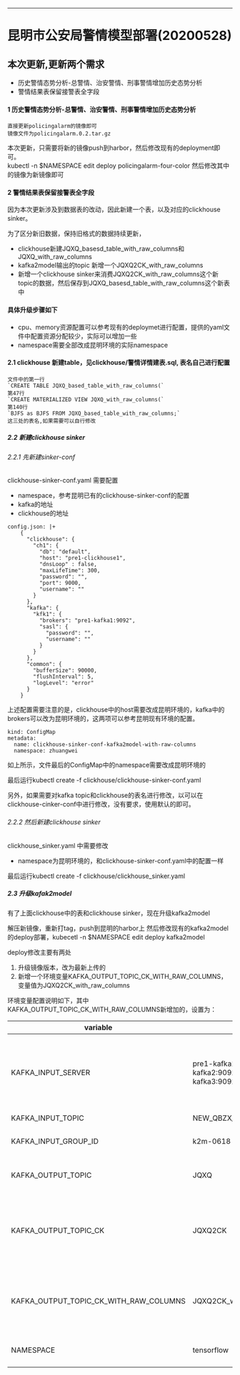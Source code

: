 
------
# 昆明市公安局警情模型部署(20200528)

##  本次更新,更新两个需求
- 历史警情态势分析-总警情、治安警情、刑事警情增加历史态势分析
- 警情结果表保留接警表全字段


#### 1 历史警情态势分析-总警情、治安警情、刑事警情增加历史态势分析
    直接更新policingalarm的镜像即可
    镜像文件为policingalarm.0.2.tar.gz

本次更新，只需要将新的镜像push到harbor，然后修改现有的deployment即可。  
kubectl -n $NAMESPACE edit deploy policingalarm-four-color
然后修改其中的镜像为新镜像即可


#### 2 警情结果表保留接警表全字段

因为本次更新涉及到数据表的改动，因此新建一个表，以及对应的clickhouse sinker。  

为了区分新旧数据，保持旧格式的数据持续更新，
- clickhouse新建JQXQ_basesd_table_with_raw_columns和JQXQ_with_raw_columns
- kafka2model输出的topic 新增一个JQXQ2CK_with_raw_columns
- 新增一个clickhouse sinker来消费JQXQ2CK_with_raw_columns这个新topic的数据，然后保存到JQXQ_basesd_table_with_raw_columns这个新表中



#### 具体升级步骤如下
- cpu、memory资源配置可以参考现有的deploymet进行配置，提供的yaml文件中配置资源分配较少，实际可以增加一些
- namespace需要全部改成昆明环境的实际namespace


#### 2.1  clickhouse 新建table，见clickhouse/警情详情建表.sql, 表名自己进行配置  
    文件中的第一行  
    `CREATE TABLE JQXQ_based_table_with_raw_columns(`  
    第47行  
    `CREATE MATERIALIZED VIEW JQXQ_with_raw_columns(`  
    第140行  
    `BJFS as BJFS FROM JQXQ_based_table_with_raw_columns;`  
    这三处的表名,如果需要可以自行修改
    
##### 2.2 新建clickhouse sinker  
###### 2.2.1 先新建sinker-conf
clickhouse-sinker-conf.yaml 需要配置
- namespace，参考昆明已有的clickhouse-sinker-conf的配置
- kafka的地址
- clickhouse的地址


```
config.json: |+
    {
      "clickhouse": {
        "ch1": {
          "db": "default",
          "host": "pre1-clickhouse1",
          "dnsLoop" : false,
          "maxLifeTime": 300,
          "password": "",
          "port": 9000,
          "username": ""
        }
      },
      "kafka": {
        "kfk1": {
          "brokers": "pre1-kafka1:9092",
          "sasl": {
            "password": "",
            "username": ""
          }
        }
      },
      "common": {
        "bufferSize": 90000,
        "flushInterval": 5,
        "logLevel": "error"
      }
    }
```
上述配置需要注意的是，clickhouse中的host需要改成昆明环境的，kafka中的brokers可以改为昆明环境的，这两项可以参考昆明现有环境的配置。


```
kind: ConfigMap
metadata:
  name: clickhouse-sinker-conf-kafka2model-with-raw-columns
  namespace: zhuangwei
```
如上所示，文件最后的ConfigMap中的namespace需要改成昆明环境的   

最后运行kubectl create -f clickhouse/clickhouse-sinker-conf.yaml

另外，如果需要对kafka topic和clickhouse的表名进行修改，以可以在clickhouse-cinker-conf中进行修改，没有要求，使用默认的即可。



###### 2.2.2 然后新建clickhouse sinker
clickhouse_sinker.yaml 中需要修改
- namespace为昆明环境的，和clickhouse-sinker-conf.yaml中的配置一样

最后运行kubectl create -f clickhouse/clickhouse_sinker.yaml


##### 2.3 升级kafak2model
有了上面clickhouse中的表和clickhouse sinker，现在升级kafka2model   


解压新镜像，重新打tag，push到昆明的harbor上
然后修改现有的kafka2model的deploy部署，kubecetl -n $NAMESPACE edit deploy kafka2model

deploy修改主要有两处  
1. 升级镜像版本，改为最新上传的
2. 新增一个环境变量KAFKA_OUTPUT_TOPIC_CK_WITH_RAW_COLUMNS，变量值为JQXQ2CK_with_raw_columns



环境变量配置说明如下，其中KAFKA_OUTPUT_TOPIC_CK_WITH_RAW_COLUMNS新增加的，设置为：

variable | value | note  
----|----|----|
KAFKA\_INPUT\_SERVER |pre1-kafka1:9092,pre1-kafka2:9092,pre1-kafka3:9092| kafka服务地址,若kafka和kafka2model不在同一个namespace下,service name需要加上namespace名称|
KAFKA\_INPUT\_TOPIC | NEW\_QBZX\_JJDB |警情所在的topic|
KAFKA\_INPUT\_GROUP\_ID |k2m-0618|kafka2model消费警情topic的group id|
KAFKA\_OUTPUT\_TOPIC | JQXQ |模型处理完,再存到kafka中,用于后段查询|
KAFKA\_OUTPUT\_TOPIC\_CK | JQXQ2CK |模型处理完,再存到kakfa,此处只保留了数据中的```data```字段（只有处理后的字段）, 用于供clickhouse_sinker消费|
KAFKA\_OUTPUT\_TOPIC\_CK\_WITH\_RAW\_COLUMNS | JQXQ2CK_with_raw_columns |模型处理完,再存到kakfa,此处保留了原始数据的字段, 用于供clickhouse_sinker消费|
NAMESPACE | tensorflow | tf\_model\_server\_all服务所在的namespace名称 |
